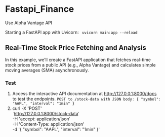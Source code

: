 # Fastapi_Finance
Use Alpha Vantage API

Starting a FastAPI app with Uvicorn:
`
uvicorn main:app --reload`

## Real-Time Stock Price Fetching and Analysis
In this example, we'll create a FastAPI application that fetches real-time stock prices from a public API (e.g., Alpha Vantage) and calculates simple moving averages (SMA) asynchronously.

### Test
1. Access the interactive API documentation at http://127.0.0.1:8000/docs to test the endpoints.
`POST to /stock-data with JSON body:
{
  "symbol": "AAPL",
  "interval": "1min"
}`
2. curl -X 'POST' \
  'http://127.0.0.1:8000/stock-data' \
  -H 'accept: application/json' \
  -H 'Content-Type: application/json' \
  -d '{
  "symbol": "AAPL",
  "interval": "1min"
}'
